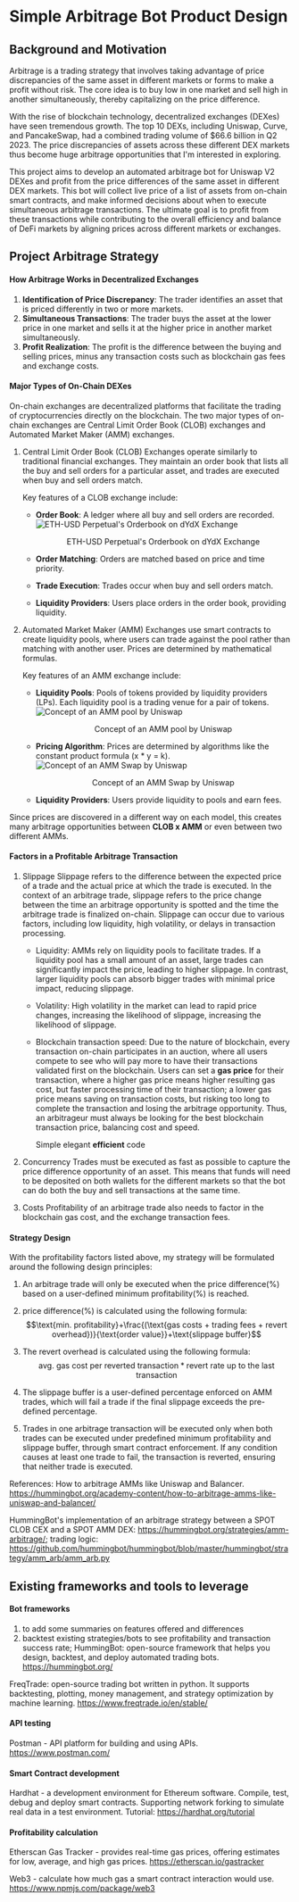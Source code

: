 # Simple Arbitrage Bot Product Design
## Background and Motivation

Arbitrage is a trading strategy that involves taking advantage of price discrepancies of the same asset in different markets or forms to make a profit without risk. The core idea is to buy low in one market and sell high in another simultaneously, thereby capitalizing on the price difference. 

With the rise of blockchain technology, decentralized exchanges (DEXes) have seen tremendous growth. The top 10 DEXs, including Uniswap, Curve, and PancakeSwap, had a combined trading volume of $66.6 billion in Q2 2023. The price discrepancies of assets across these different DEX markets thus become huge arbitrage opportunities that I'm interested in exploring.

This project aims to develop an automated arbitrage bot for Uniswap V2 DEXes and profit from the price differences of the same asset in different DEX markets. This bot will collect live price of a list of assets from on-chain smart contracts, and make informed decisions about when to execute simultaneous arbitrage transactions. The ultimate goal is to profit from these transactions while contributing to the overall efficiency and balance of DeFi markets by aligning prices across different markets or exchanges. 

## Project Arbitrage Strategy
#### How Arbitrage Works in Decentralized Exchanges

1. **Identification of Price Discrepancy**: The trader identifies an asset that is priced differently in two or more markets.
2. **Simultaneous Transactions**: The trader buys the asset at the lower price in one market and sells it at the higher price in another market simultaneously.
3. **Profit Realization**: The profit is the difference between the buying and selling prices, minus any transaction costs such as blockchain gas fees and exchange costs.

#### Major Types of On-Chain DEXes
On-chain exchanges are decentralized platforms that facilitate the trading of cryptocurrencies directly on the blockchain. The two major types of on-chain exchanges are Central Limit Order Book (CLOB) exchanges and Automated Market Maker (AMM) exchanges.

1. Central Limit Order Book (CLOB) Exchanges operate similarly to traditional financial exchanges. They maintain an order book that lists all the buy and sell orders for a particular asset, and trades are executed when buy and sell orders match.
   
   Key features of a CLOB exchange include:
	- **Order Book**: A ledger where all buy and sell orders are recorded.
	  ![ETH-USD Perpetual's Orderbook on dYdX Exchange](images/Orderbook.png)
							<p style="text-align:center;">ETH-USD Perpetual's Orderbook on dYdX Exchange</p>
	
	- **Order Matching**: Orders are matched based on price and time priority.
	  
	- **Trade Execution**: Trades occur when buy and sell orders match.
	  
	- **Liquidity Providers**: Users place orders in the order book, providing liquidity.
   

2. Automated Market Maker (AMM) Exchanges use smart contracts to create liquidity pools, where users can trade against the pool rather than matching with another user. Prices are determined by mathematical formulas.

   Key features of an AMM exchange include:
	- **Liquidity Pools**: Pools of tokens provided by liquidity providers (LPs). Each liquidity pool is a trading venue for a pair of tokens.
	  ![Concept of an AMM pool by Uniswap](images/AMM_pool_by_Uniswap.png)
					<p style="text-align:center;">Concept of an AMM pool by Uniswap</p>
	
	- **Pricing Algorithm**: Prices are determined by algorithms like the constant product formula (x * y = k).
		![Concept of an AMM Swap by Uniswap](images/AMM_Swap_by_Uniswap.png)
			<p style="text-align:center;">Concept of an AMM Swap by Uniswap</p>
	
	- **Liquidity Providers**: Users provide liquidity to pools and earn fees.

Since prices are discovered in a different way on each model, this creates many arbitrage opportunities between **CLOB x AMM** or even between two different AMMs.

#### Factors in a Profitable Arbitrage Transaction
1. Slippage
   Slippage refers to the difference between the expected price of a trade and the actual price at which the trade is executed. In the context of an arbitrage trade, slippage refers to the price change between the time an arbitrage opportunity is spotted and the time the arbitrage trade is finalized on-chain. Slippage can occur due to various factors, including low liquidity, high volatility, or delays in transaction processing.
   
   - Liquidity: AMMs rely on liquidity pools to facilitate trades. If a liquidity pool has a small amount of an asset, large trades can significantly impact the price, leading to higher slippage. In contrast, larger liquidity pools can absorb bigger trades with minimal price impact, reducing slippage.
     
   - Volatility: High volatility in the market can lead to rapid price changes, increasing the likelihood of slippage, increasing the likelihood of slippage.
     
   - Blockchain transaction speed: Due to the nature of blockchain, every transaction on-chain participates in an auction, where all users compete to see who will pay more to have their transactions validated first on the blockchain. Users can set a **gas price** for their transaction, where a higher gas price means higher resulting gas cost, but faster processing time of their transaction; a lower gas price means saving on transaction costs, but risking too long to complete the transaction and losing the arbitrage opportunity. Thus, an arbitrageur must always be looking for the best blockchain transaction price, balancing cost and speed.
     
     Simple elegant **efficient** code

2. Concurrency
   Trades must be executed as fast as possible to capture the price difference opportunity of an asset. This means that funds will need to be deposited on both wallets for the different markets so that the bot can do both the buy and sell transactions at the same time.

3. Costs
   Profitability of an arbitrage trade also needs to factor in the blockchain gas cost, and the exchange transaction fees.

#### Strategy Design
With the profitability factors listed above, my strategy will be formulated around the following design principles:
1. An arbitrage trade will only be executed when the $\text{price difference(\%)}$ based on a user-defined $\text{minimum profitability(\%)}$ is reached.
   
2.  $\text{price difference(\%)}$ is calculated using the following formula:
   $$\text{min. profitability}+\frac{(\text{gas costs + trading fees + revert overhead})}{\text{order value}}+\text{slippage buffer}$$

3. The $\text{revert overhead}$ is calculated using the following formula:
   $$\text{avg. gas cost per reverted transaction} * \text{revert rate up to the last transaction}$$

4. The $\text{slippage buffer}$ is a user-defined percentage enforced on AMM trades, which will fail a trade if the final slippage exceeds the pre-defined percentage.

5. Trades in one arbitrage transaction will be executed only when both trades can be executed under predefined $\text{minimum profitability}$ and $\text{slippage buffer}$, through smart contract enforcement. If any condition causes at least one trade to fail, the transaction is reverted, ensuring that neither trade is executed.

References: 
How to arbitrage AMMs like Uniswap and Balancer.
https://hummingbot.org/academy-content/how-to-arbitrage-amms-like-uniswap-and-balancer/

HummingBot's implementation of an arbitrage strategy between a SPOT CLOB CEX and a SPOT AMM DEX: https://hummingbot.org/strategies/amm-arbitrage/; trading logic: https://github.com/hummingbot/hummingbot/blob/master/hummingbot/strategy/amm_arb/amm_arb.py

## Existing frameworks and tools to leverage
#### Bot frameworks
1. to add some summaries on features offered and differences
2. backtest existing strategies/bots to see profitability and transaction success rate;
HummingBot: open-source framework that helps you design, backtest, and deploy automated trading bots. https://hummingbot.org/

FreqTrade: open-source trading bot written in python. It supports backtesting, plotting, money management, and strategy optimization by machine learning. https://www.freqtrade.io/en/stable/

#### API testing
Postman - API platform for building and using APIs. https://www.postman.com/

#### Smart Contract development
Hardhat -  a development environment for Ethereum software. Compile, test, debug and deploy smart contracts. Supporting network forking to simulate real data in a test environment. Tutorial: https://hardhat.org/tutorial

#### Profitability calculation
Etherscan Gas Tracker - provides real-time gas prices, offering estimates for low, average, and high gas prices. https://etherscan.io/gastracker

Web3 - calculate how much gas a smart contract interaction would use. https://www.npmjs.com/package/web3